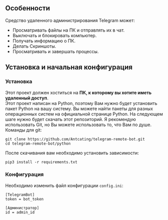 ## Особенности
Средство удаленного администрирования Telegram может:
- Просматривать файлы на ПК и отправлять их в чат.
- Выключать и блокировать компьютер.
- Получать информацию о ПК.
- Делать Скриншоты.
- Просматривать и завершать процессы.

## Установка и начальная конфигурация
### Установка
Этот проект должен хоститься на **ПК, к которому вы хотите иметь удаленный доступ**. </br>
Этот проект написан на Python, поэтому Вам нужно будет установить пакет Python на вашу систему.
Вы можете найти пакеты для разных операционных систем на официальной странице Python.
На следующем шаге нужно будет скачать этот репозиторий. Я рекомендую использовать Git, но Вы можете использовать то, что Вам по душе. Команды для git:

```
git clone https://github.com/Antcating/telegram-remote-bot.git
cd telegram-remote-bot/python
```

После скачивания вам необходимо установить зависимости:


```
pip3 install -r requirements.txt
```

### Конфигурация
Необходимо изменить файл конфигурации `config.ini`:

```
[TelegramBot]
token = bot_token

[Администратор]
id = admin_id
```
